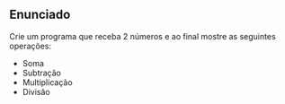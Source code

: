 ## Enunciado

Crie um programa que receba 2 números e ao final mostre as seguintes operações:

* Soma
* Subtração
* Multiplicação
* Divisão
